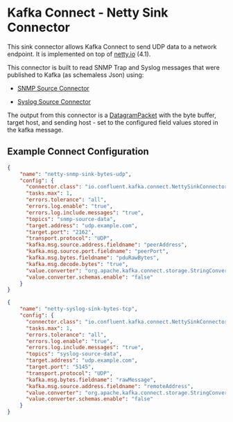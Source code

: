 # Kafka Connect - Netty Sink Connector

This sink connector allows Kafka Connect to send UDP data to a network endpoint.  It is implemented on top of [netty.io](https://netty.io/) (4.1).

This connector is built to read SNMP Trap and Syslog messages that were published to Kafka (as schemaless Json) using:

- [SNMP Source Connector](https://docs.confluent.io/kafka-connectors/snmp/current/overview.html#record-schema)

- [Syslog Source Connector](https://docs.confluent.io/kafka-connectors/syslog/current/overview.html#output-schema)

The output from this connector is a [DatagramPacket](https://netty.io/4.1/api/io/netty/channel/socket/DatagramPacket.html) with the byte buffer, target host, and sending host - set to the configured field values stored in the kafka message.

## Example Connect Configuration

```json
{
    "name": "netty-snmp-sink-bytes-udp",
    "config": {
      "connector.class": "io.confluent.kafka.connect.NettySinkConnector",
      "tasks.max": 1,
      "errors.tolerance": "all",
      "errors.log.enable": "true",
      "errors.log.include.messages": "true",
      "topics": "snmp-source-data",
      "target.address": "udp.example.com",
      "target.port": "2162",
      "transport.protocol": "UDP",
      "kafka.msg.source.address.fieldname": "peerAddress",
      "kafka.msg.source.port.fieldname": "peerPort",
      "kafka.msg.bytes.fieldname": "pduRawBytes",
      "kafka.msg.decode.bytes": "true",
      "value.converter": "org.apache.kafka.connect.storage.StringConverter",
      "value.converter.schemas.enable": "false"
    }
}
```
```json
{
    "name": "netty-syslog-sink-bytes-tcp",
    "config": {
      "connector.class": "io.confluent.kafka.connect.NettySinkConnector",
      "tasks.max": 1,
      "errors.tolerance": "all",
      "errors.log.enable": "true",
      "errors.log.include.messages": "true",
      "topics": "syslog-source-data",
      "target.address": "udp.example.com",
      "target.port": "5145",
      "transport.protocol": "UDP",
      "kafka.msg.bytes.fieldname": "rawMessage",
      "kafka.msg.source.address.fieldname": "remoteAddress",
      "value.converter": "org.apache.kafka.connect.storage.StringConverter",
      "value.converter.schemas.enable": "false"
    }
}
```
